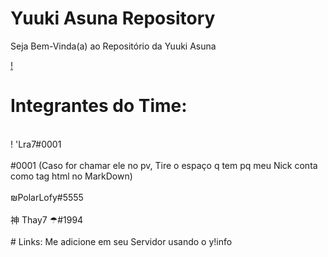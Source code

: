 # Yuuki Asuna Repository
Seja Bem-Vinda(a) ao Repositório da Yuuki Asuna

[!](https://cdn.discordapp.com/avatars/711341613930250330/88b13591644581fe8dd466c6315ff49a.webp?size=2048)

# Integrantes do Time:
<br>
!            'Lra7#0001<br><br>
</MrGamingBR>#0001 (Caso for chamar ele no pv, Tire o espaço q tem pq meu Nick conta como tag html no MarkDown)<br><br>
₪PolarLofy#5555<br><br>
神 Thay7 ☂#1994<br><br>
# Links:
Me adicione em seu Servidor usando o y!info
